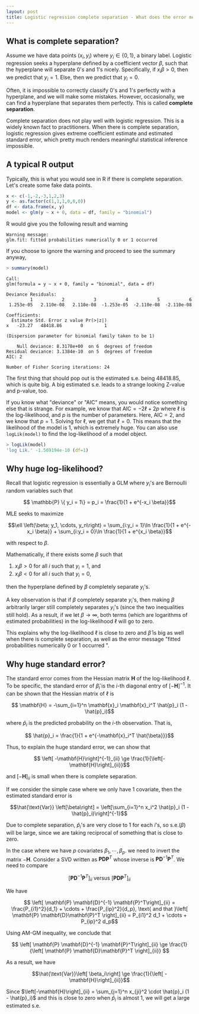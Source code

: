 ```yaml
---
layout: post
title: Logistic regression complete separation - What does the error message mean?
---
```

## What is complete separation?

Assume we have data points $(x_i, y_i)$ where $y_i \in \{0, 1\}$, a binary label. Logistic regression seeks a hyperplane defined by a coefficient vector $\beta$, such that the hyperplane will separate $0$'s and $1$'s nicely. Specifically, if $x_i \beta > 0$, then we predict that $y_i = 1$. Else, then we predict that $y_i = 0$.

Often, it is impossible to correctly classify $0$'s and $1$'s perfectly with a hyperplane, and we will make some mistakes. However, occasionally, we can find a hyperplane that separates them perfectly. This is called **complete separation**.

Complete separation does not play well with logistic regression. This is a widely known fact to practitioners. When there is complete separation, logistic regression gives extreme coefficient estimate and estimated standard error, which pretty much renders meaningful statistical inference impossible.

## A typical R output

Typically, this is what you would see in R if there is complete separation. Let's create some fake data points.

```R
x <- c(-1,-2,-3,1,2,3)
y <- as.factor(c(1,1,1,0,0,0))
df <- data.frame(x, y)
model <- glm(y ~ x + 0, data = df, family = "binomial")
```

R would give you the following result and warning

```
Warning message:
glm.fit: fitted probabilities numerically 0 or 1 occurred 
```

If you choose to ignore the warning and proceed to see the summary anyway,

```R
> summary(model)
```



```
Call:
glm(formula = y ~ x + 0, family = "binomial", data = df)

Deviance Residuals: 
         1           2           3           4           5           6  
 1.253e-05   2.110e-08   2.110e-08  -1.253e-05  -2.110e-08  -2.110e-08  

Coefficients:
  Estimate Std. Error z value Pr(>|z|)
x   -23.27   48418.86       0        1

(Dispersion parameter for binomial family taken to be 1)

    Null deviance: 8.3178e+00  on 6  degrees of freedom
Residual deviance: 3.1384e-10  on 5  degrees of freedom
AIC: 2

Number of Fisher Scoring iterations: 24
```

The first thing that should pop out is the estimated s.e. being 48418.85, which is quite big. A big estimated s.e. leads to a strange looking Z-value and p-value, too.

If you know what "deviance" or "AIC" means, you would notice something else that is strange. For example, we know that $\text{AIC} = -2\ell + 2p$ where $\ell$ is the log-likelihood, and $p$ is the number of parameters. Here, $\text{AIC} = 2$, and we know that $p = 1$. Solving for $\ell$, we get that $\ell = 0$. This means that the likelihood of the model is $1$, which is extremely huge. You can also use `logLik(model)` to find the log-likelihood of a model object.

```R
> logLik(model)
'log Lik.' -1.569194e-10 (df=1)
```

## Why huge log-likelihood?

Recall that logistic regression is essentially a GLM where $y_i$'s are Bernoulli random variables such that

$$ \mathbb{P} \{ y_i = 1\} = p_i = \frac{1}{1 + e^{-x_i \beta}}$$

MLE seeks to maximize

$$\ell \left(\beta; y_1, \cdots, y_n\right) =  \sum_{i:y_i = 1}\ln \frac{1}{1 + e^{-x_i \beta}} + \sum_{i:y_i = 0}\ln \frac{1}{1 + e^{x_i \beta}}$$

with respect to $\beta$.

Mathematically, if there exists some $\beta$ such that

1. $x_i \beta > 0$ for all $i$ such that $y_i = 1$, and
2. $x_i \beta < 0$ for all $i$ such that $y_i = 0$,

then the hyperplane defined by $\beta$ completely separate $y_i$'s.

A key observation is that if $\beta$ completely separate $y_i$'s, then making $\beta$ arbitrarily larger still completely separates $y_i$'s (since the two inequalities still hold). As a result, if we let $\beta \to \infty$, both terms (which are logarithms of estimated probabilities) in the log-likelihood $\ell$ will go to zero.

This explains why the log-likelihood $\ell$ is close to zero and $\hat{\beta}$ is big as well when there is complete separation, as well as the error message "fitted probabilities numerically 0 or 1 occurred ".

## Why huge standard error?

The standard error comes from the Hessian matrix $\mathbf{H}$ of the log-likelihood $\ell$. To be specific, the standard error of $\hat{\beta}_i$ is the $i$-th diagonal entry of $[-\mathbf{H}]^{-1}$. It can be shown that the Hessian matrix of $\ell$ is

$$ \mathbf{H} = -\sum_{i=1}^n \mathbf{x}_i \mathbf{x}_i^T \hat{p}_i (1 - \hat{p}_i)$$

where $\hat{p}_i$ is the predicted probability on the $i$-th observation. That is,

$$ \hat{p}_i = \frac{1}{1 + e^{-\mathbf{x}_i^T \hat{\beta}}}$$

Thus, to explain the huge standard error, we can show that

$$ \left[ -\mathbf{H}\right]^{-1}_{ii} \ge \frac{1}{\left[- \mathbf{H}\right]_{ii}}$$

and $\left[-\mathbf{H}\right]_{ii}$ is small when there is complete separation.

If we consider the simple case where we only have 1 covariate, then the estimated standard error is

$$\hat{\text{Var}} \left[\beta\right] = \left[\sum_{i=1}^n x_i^2 \hat{p}_i (1 - \hat{p}_i)\right]^{-1}$$

Due to complete separation, $\hat{p}_i$'s are very close to 1 for each $i$'s, so $\text{s.e.}(\beta)$ will be large, since we are taking reciprocal of something that is close to zero.

In the case where we have $p$ covariates $\beta_1,\cdots,\beta_p$. we need to invert the matrix $-\mathbf{H}$. Consider a SVD written as $\mathbf{P}\mathbf{D}\mathbf{P}^T$ whose inverse is $\mathbf{P} \mathbf{D}^{-1} \mathbf{P}^T$. We need to compare

$$ \left[ \mathbf{P} \mathbf{D}^{-1} \mathbf{P}^T\right]_{ii} \text{ versus } \left[ \mathbf{P} \mathbf{D}\mathbf{P}^T \right]_{ii}$$

We have

$$ \left[ \mathbf{P} \mathbf{D}^{-1} \mathbf{P}^T\right]_{ii} =  \frac{P_{i1}^2}{d_1} + \cdots + \frac{P_{ip}^2}{d_p}, \text{ and that }\left[ \mathbf{P} \mathbf{D}\mathbf{P}^T \right]_{ii} = P_{i1}^2 d_1 + \cdots + P_{ip}^2 d_p$$

Using AM-GM inequality, we conclude that

$$ \left[ \mathbf{P} \mathbf{D}^{-1} \mathbf{P}^T\right]_{ii} \ge \frac{1}{\left[ \mathbf{P} \mathbf{D}\mathbf{P}^T \right]_{ii}} $$

As a result, we have

$$\hat{\text{Var}}\left[ \beta_i\right] \ge \frac{1}{\left[ -\mathbf{H}\right]_{ii}}$$

Since $\left[-\mathbf{H}\right]_{ii} = \sum_{j=1}^n x_{ji}^2 \cdot \hat{p}_i (1 - \hat{p}_i)$ and this is close to zero when $\hat{p}_i$ is almost 1, we will get a large estimated s.e.
